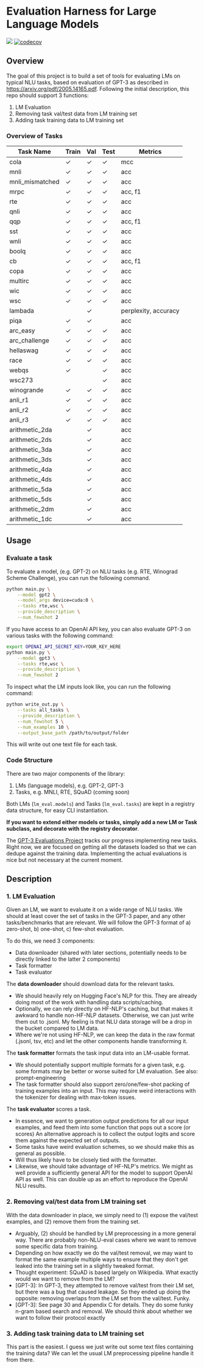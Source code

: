 # Evaluation Harness for Large Language Models

![](https://github.com/EleutherAI/lm-evaluation-harness/workflows/Python%20application/badge.svg)
[![codecov](https://codecov.io/gh/EleutherAI/lm-evaluation-harness/branch/master/graph/badge.svg?token=JSG3O2427J)](https://codecov.io/gh/EleutherAI/lm-evaluation-harness)

## Overview 

The goal of this project is to build a set of tools for evaluating LMs on typical NLU tasks, based on evaluation of GPT-3 as described in https://arxiv.org/pdf/2005.14165.pdf. Following the initial description, this repo should support 3 functions:
1. LM Evaluation
2. Removing task val/test data from LM training set
3. Adding task training data to LM training set

### Overview of Tasks

|   Task Name   |Train|Val|Test|      Metrics       |
|---------------|-----|---|----|--------------------|
|cola           |✓    |✓  |✓   |mcc                 |
|mnli           |✓    |✓  |✓   |acc                 |
|mnli_mismatched|✓    |✓  |✓   |acc                 |
|mrpc           |✓    |✓  |✓   |acc, f1             |
|rte            |✓    |✓  |✓   |acc                 |
|qnli           |✓    |✓  |✓   |acc                 |
|qqp            |✓    |✓  |✓   |acc, f1             |
|sst            |✓    |✓  |✓   |acc                 |
|wnli           |✓    |✓  |✓   |acc                 |
|boolq          |✓    |✓  |✓   |acc                 |
|cb             |✓    |✓  |✓   |acc, f1             |
|copa           |✓    |✓  |✓   |acc                 |
|multirc        |✓    |✓  |✓   |acc                 |
|wic            |✓    |✓  |✓   |acc                 |
|wsc            |✓    |✓  |✓   |acc                 |
|lambada        |     |✓  |    |perplexity, accuracy|
|piqa           |✓    |✓  |    |acc                 |
|arc_easy       |✓    |✓  |✓   |acc                 |
|arc_challenge  |✓    |✓  |✓   |acc                 |
|hellaswag      |✓    |✓  |✓   |acc                 |
|race           |✓    |✓  |✓   |acc                 |
|webqs          |✓    |   |✓   |acc                 |
|wsc273         |     |   |✓   |acc                 |
|winogrande     |✓    |✓  |✓   |acc                 |
|anli_r1        |✓    |✓  |✓   |acc                 |
|anli_r2        |✓    |✓  |✓   |acc                 |
|anli_r3        |✓    |✓  |✓   |acc                 |
|arithmetic_2da |     |✓  |    |acc                 |
|arithmetic_2ds |     |✓  |    |acc                 |
|arithmetic_3da |     |✓  |    |acc                 |
|arithmetic_3ds |     |✓  |    |acc                 |
|arithmetic_4da |     |✓  |    |acc                 |
|arithmetic_4ds |     |✓  |    |acc                 |
|arithmetic_5da |     |✓  |    |acc                 |
|arithmetic_5ds |     |✓  |    |acc                 |
|arithmetic_2dm |     |✓  |    |acc                 |
|arithmetic_1dc |     |✓  |    |acc                 |


## Usage

### Evaluate a task

To evaluate a model, (e.g. GPT-2) on NLU tasks (e.g. RTE, Winograd Scheme Challenge), you can run the following command.

```bash
python main.py \
	--model gpt2 \
	--model_args device=cuda:0 \
	--tasks rte,wsc \
	--provide_description \
	--num_fewshot 2
```

If you have access to an OpenAI API key, you can also evaluate GPT-3 on various tasks with the following command:

```bash
export OPENAI_API_SECRET_KEY=YOUR_KEY_HERE
python main.py \
	--model gpt3 \
	--tasks rte,wsc \
	--provide_description \
	--num_fewshot 2
```

To inspect what the LM inputs look like, you can run the following command:

```bash
python write_out.py \
	--tasks all_tasks \
	--provide_description \
	--num_fewshot 5 \
	--num_examples 10 \
	--output_base_path /path/to/output/folder
```

This will write out one text file for each task.

### Code Structure

There are two major components of the library:

1. LMs (language models), e.g. GPT-2, GPT-3
2. Tasks, e.g. MNLI, RTE, SQuAD (coming soon)

Both LMs (`lm_eval.models`) and Tasks (`lm_eval.tasks`) are kept in a registry data structure, for easy CLI instantiation.

**If you want to extend either models or tasks, simply add a new LM or Task subclass, and decorate with the registry decorator**.

The [GPT-3 Evaluations Project](https://github.com/EleutherAI/lm_evaluation_harness/projects/1) tracks our progress implementing new tasks. Right now, we are focused on getting all the datasets loaded so that we can dedupe against the training data. Implementing the actual evaluations is nice but not necessary at the current moment.

## Description

### 1. LM Evaluation
Given an LM, we want to evaluate it on a wide range of NLU tasks. We should at least cover the set of tasks in the GPT-3 paper, and any other tasks/benchmarks that are relevant. We will follow the GPT-3 format of a) zero-shot, b) one-shot, c) few-shot evaluation.

To do this, we need 3 components:
* Data downloader (shared with later sections, potentially needs to be directly linked to the latter 2 components)
* Task formatter
* Task evaluator

The **data downloader** should download data for the relevant tasks.
* We should heavily rely on Hugging Face's NLP for this. They are already doing most of the work with handling data scripts/caching.
* Optionally, we can rely directly on HF-NLP's caching, but that makes it awkward to handle non-HF-NLP datasets. Otherwise, we can just write them out to .jsonl. My feeling is that NLU data storage will be a drop in the bucket compared to LM data.
* Where we're not using HF-NLP, we can keep the data in the raw format (.jsonl, tsv, etc) and let the other components handle transforming it.

The **task formatter** formats the task input data into an LM-usable format.
* We should potentially support multiple formats for a given task, e.g. some formats may be better or worse suited for LM evaluation. See also: prompt-engineering
* The task formatter should also support zero/one/few-shot packing of training examples into an input. This may require weird interactions with the tokenizer for dealing with max-token issues.

The **task evaluator** scores a task.
* In essence, we want to generation output predictions for all our input examples, and feed them into some function that pops out a score (or scores)
An alternative approach is to collect the output logits and score them against the expected set of outputs.
* Some tasks have weird evaluation schemes, so we should make this as general as possible.
* Will thus likely have to be closely tied with the formatter.
* Likewise, we should take advantage of HF-NLP's metrics.
We might as well provide a sufficiently general API for the model to support OpenAI API as well. This can double up as an effort to reproduce the OpenAI NLU results.

### 2. Removing val/test data from LM training set
With the data downloader in place, we simply need to (1) expose the val/test examples, and (2) remove them from the training set.

* Arguably, (2) should be handled by LM preprocessing in a more general way. There are probably non-NLU-eval cases where we want to remove some specific data from training.
* Depending on how exactly we do the val/test removal, we may want to format the same example multiple ways to ensure that they don't get leaked into the training set in a slightly tweaked format.
* Thought experiment: SQuAD is based largely on Wikipedia. What exactly would we want to remove from the LM?
* [GPT-3]: In GPT-3, they attempted to remove val/test from their LM set, but there was a bug that caused leakage. So they ended up doing the opposite: removing overlaps from the LM set from the val/test. Funky.
* [GPT-3]: See page 30 and Appendix C for details. They do some funky n-gram based search and removal. We should think about whether we want to follow their protocol exactly

### 3. Adding task training data to LM training set
This part is the easiest. I guess we just write out some text files containing the training data? We can let the usual LM preprocessing pipeline handle it from there.
